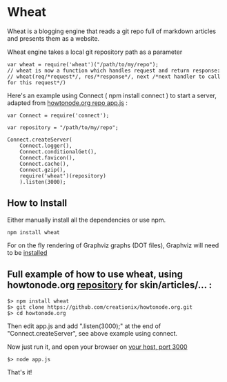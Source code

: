 # Wheat

Wheat is a blogging engine that reads a git repo full of markdown articles and presents them as a website.

Wheat engine takes a local git repository path as a parameter

	var wheat = require('wheat')("/path/to/my/repo");
	// wheat is now a function which handles request and return response:
	// wheat(req/*request*/, res/*response*/, next /*next handler to call for this request*/)
	
Here's an example using Connect ( npm install connect ) to start a server, adapted from [howtonode.org repo app.js](https://github.com/creationix/howtonode.org/blob/master/app.js) :

	var Connect = require('connect'); 
	
	var repository = "/path/to/my/repo";
	
	Connect.createServer(
		Connect.logger(),
		Connect.conditionalGet(),
		Connect.favicon(),
		Connect.cache(),
		Connect.gzip(),
		require('wheat')(repository)
		).listen(3000);

## How to Install

Either manually install all the dependencies or use npm.

    npm install wheat

For on the fly rendering of Graphviz graphs (DOT files), Graphviz will need to be [installed](http://www.graphviz.org/Download..php)


## Full example of how to use wheat, using howtonode.org [repository](http://github.com/creationix/howtonode.org) for skin/articles/... :
	$> npm install wheat
	$> git clone https://github.com/creationix/howtonode.org.git
	$> cd howtonode.org
	
Then edit app.js and add ".listen(3000);" at the end of "Connect.createServer", see above example using connect.

Now just run it, and open your browser on [your host, port 3000](http://127.0.0.1:3000)
	
	$> node app.js

That's it!
